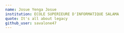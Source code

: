 ```yaml
---
name: Josue Yenga Josue
institution: ECOLE SUPERIEURE D'INFORMATIQUE SALAMA
quote: It's all about legacy
github_user: savalone47
---
```

